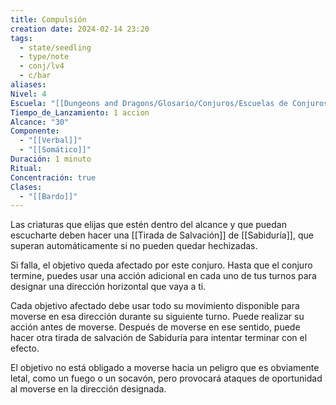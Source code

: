 ```yaml
---
title: Compulsión
creation date: 2024-02-14 23:20
tags:
  - state/seedling
  - type/note
  - conj/lv4
  - c/bar
aliases: 
Nivel: 4
Escuela: "[[Dungeons and Dragons/Glosario/Conjuros/Escuelas de Conjuros/Encantamiento]]"
Tiempo_de_Lanzamiento: 1 accion
Alcance: "30"
Componente:
  - "[[Verbal]]"
  - "[[Somático]]"
Duración: 1 minuto
Ritual: 
Concentración: true
Clases:
  - "[[Bardo]]"
---
```

Las criaturas que elijas que estén dentro del alcance y que puedan escucharte deben hacer una [[Tirada de Salvación]] de [[Sabiduría]], que superan automáticamente si no pueden quedar hechizadas. 

Si falla, el objetivo queda afectado por este conjuro. Hasta que el conjuro termine, puedes usar una acción adicional en cada uno de tus turnos para designar una dirección horizontal que vaya a ti. 

Cada objetivo afectado debe usar todo su movimiento disponible para moverse en esa dirección durante su siguiente turno. Puede realizar su acción antes de moverse. Después de moverse en ese sentido, puede hacer otra tirada de salvación de Sabiduría para intentar terminar con el efecto.

El objetivo no está obligado a moverse hacia un peligro que es obviamente letal, como un fuego o un socavón, pero provocará ataques de oportunidad al moverse en la dirección designada.